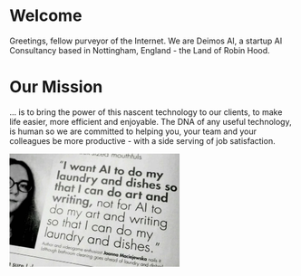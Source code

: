 # Welcome

Greetings, fellow purveyor of the Internet. We are Deimos AI, a startup AI Consultancy based in Nottingham, England - the Land of Robin Hood.

# Our Mission

... is to bring the power of this nascent technology to our clients, to make life easier, more efficient and enjoyable. The DNA of any useful technology, is human so we are committed to helping you, your team and your colleagues be more productive - with a side serving of job satisfaction.

<img src="image.png" alt="I want AI to do my laundry" width="300" height="200">

